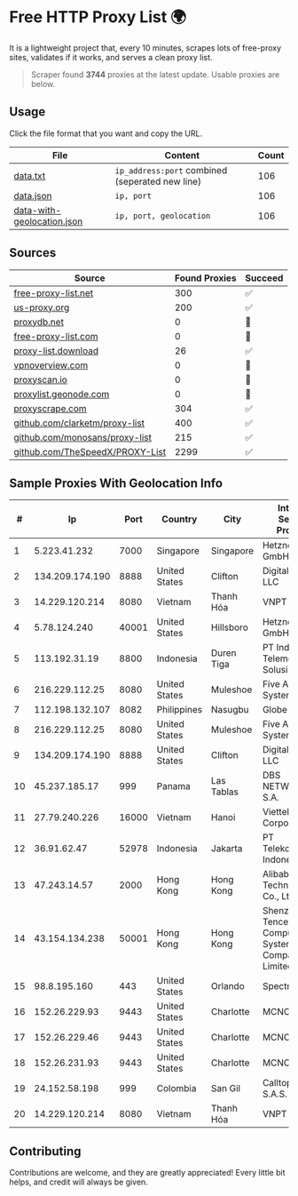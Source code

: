 
# Free HTTP Proxy List 🌍

It is a lightweight project that, every 10 minutes, scrapes lots of free-proxy sites, validates if it works, and serves a clean proxy list.


> Scraper found **3744** proxies at the latest update. Usable proxies are below.

## Usage

Click the file format that you want and copy the URL.


|File|Content|Count|
|----|-------|-----|
|[data.txt](https://raw.githubusercontent.com/themiralay/Proxy-List-World/master/data.txt)|`ip_address:port` combined (seperated new line)|106|
|[data.json](https://raw.githubusercontent.com/themiralay/Proxy-List-World/master/data.json)|`ip, port`|106|
|[data-with-geolocation.json](https://raw.githubusercontent.com/themiralay/Proxy-List-World/master/data-with-geolocation.json)|`ip, port, geolocation`|106|

## Sources

|Source|Found Proxies|Succeed|
|------|-------------|-------|
|[free-proxy-list.net](https://free-proxy-list.net)|300|✅|
|[us-proxy.org](https://www.us-proxy.org)|200|✅|
|[proxydb.net](http://proxydb.net)|0|🚫|
|[free-proxy-list.com](https://free-proxy-list.com/?page=&port=&type%5B%5D=http&type%5B%5D=https&up_time=0&search=Search)|0|🚫|
|[proxy-list.download](https://www.proxy-list.download/HTTP)|26|✅|
|[vpnoverview.com](https://vpnoverview.com/privacy/anonymous-browsing/free-proxy-servers)|0|🚫|
|[proxyscan.io](https://www.proxyscan.io)|0|🚫|
|[proxylist.geonode.com](https://proxylist.geonode.com/api/proxy-list?limit=300&page=1&sort_by=lastChecked&sort_type=desc&protocols=http,https)|0|🚫|
|[proxyscrape.com](https://api.proxyscrape.com/v2/?request=displayproxies&protocol=http&timeout=10000&country=all&ssl=all&anonymity=all)|304|✅|
|[github.com/clarketm/proxy-list](https://raw.githubusercontent.com/clarketm/proxy-list/master/proxy-list-raw.txt)|400|✅|
|[github.com/monosans/proxy-list](https://raw.githubusercontent.com/monosans/proxy-list/main/proxies/http.txt)|215|✅|
|[github.com/TheSpeedX/PROXY-List](https://raw.githubusercontent.com/TheSpeedX/PROXY-List/master/http.txt)|2299|✅|


## Sample Proxies With Geolocation Info

|#|Ip|Port|Country|City|Internet Service Provider|
|-|--|----|-------|----|-------------------------|
|1|5.223.41.232|7000|Singapore|Singapore|Hetzner Online GmbH|
|2|134.209.174.190|8888|United States|Clifton|DigitalOcean, LLC|
|3|14.229.120.214|8080|Vietnam|Thanh Hóa|VNPT|
|4|5.78.124.240|40001|United States|Hillsboro|Hetzner Online GmbH|
|5|113.192.31.19|8800|Indonesia|Duren Tiga|PT Indo Telemedia Solusi|
|6|216.229.112.25|8080|United States|Muleshoe|Five Area Systems, LLC|
|7|112.198.132.107|8082|Philippines|Nasugbu|Globe Telecom|
|8|216.229.112.25|8080|United States|Muleshoe|Five Area Systems, LLC|
|9|134.209.174.190|8888|United States|Clifton|DigitalOcean, LLC|
|10|45.237.185.17|999|Panama|Las Tablas|DBS NETWORK, S.A.|
|11|27.79.240.226|16000|Vietnam|Hanoi|Viettel Corporation|
|12|36.91.62.47|52978|Indonesia|Jakarta|PT Telekomunikasi Indonesia|
|13|47.243.14.57|2000|Hong Kong|Hong Kong|Alibaba (US) Technology Co., Ltd.|
|14|43.154.134.238|50001|Hong Kong|Hong Kong|Shenzhen Tencent Computer Systems Company Limited|
|15|98.8.195.160|443|United States|Orlando|Spectrum|
|16|152.26.229.93|9443|United States|Charlotte|MCNC|
|17|152.26.229.46|9443|United States|Charlotte|MCNC|
|18|152.26.231.93|9443|United States|Charlotte|MCNC|
|19|24.152.58.198|999|Colombia|San Gil|Calltopbx S.A.S.|
|20|14.229.120.214|8080|Vietnam|Thanh Hóa|VNPT|



## Contributing

Contributions are welcome, and they are greatly appreciated! Every
little bit helps, and credit will always be given.

